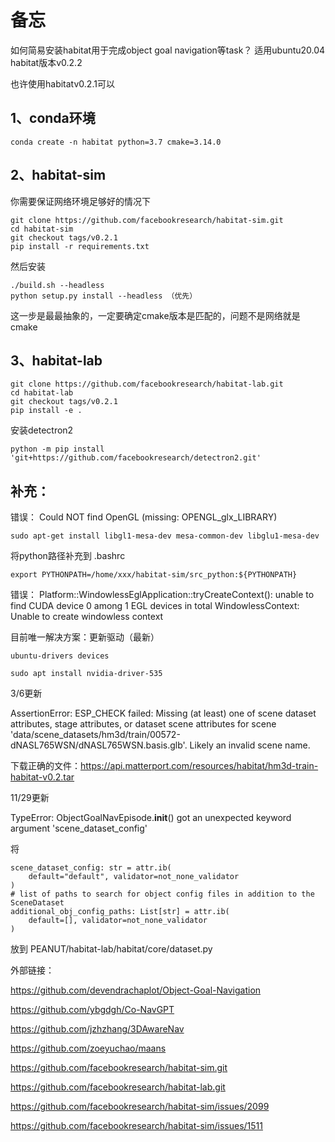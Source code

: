 <h1>备忘</h1>

如何简易安装habitat用于完成object goal navigation等task？ 
适用ubuntu20.04 habitat版本v0.2.2

也许使用habitatv0.2.1可以

<h2>1、conda环境</h2>

```
conda create -n habitat python=3.7 cmake=3.14.0
```

<h2>2、habitat-sim</h2>
你需要保证网络环境足够好的情况下

```
git clone https://github.com/facebookresearch/habitat-sim.git
cd habitat-sim
git checkout tags/v0.2.1
pip install -r requirements.txt
```
然后安装

```
./build.sh --headless
python setup.py install --headless （优先）
```
这一步是最最抽象的，一定要确定cmake版本是匹配的，问题不是网络就是cmake

<h2>3、habitat-lab</h2>

```
git clone https://github.com/facebookresearch/habitat-lab.git
cd habitat-lab
git checkout tags/v0.2.1
pip install -e .
```

安装detectron2

```
python -m pip install 'git+https://github.com/facebookresearch/detectron2.git'
```


<h2>补充：</h2>
错误：
Could NOT find OpenGL (missing: OPENGL_glx_LIBRARY)

```
sudo apt-get install libgl1-mesa-dev mesa-common-dev libglu1-mesa-dev
```

将python路径补充到 .bashrc

```
export PYTHONPATH=/home/xxx/habitat-sim/src_python:${PYTHONPATH}
```
错误：
Platform::WindowlessEglApplication::tryCreateContext(): unable to find CUDA device 0 among 1 EGL devices in total WindowlessContext: Unable to create windowless context

目前唯一解决方案：更新驱动（最新）

```
ubuntu-drivers devices
```

```
sudo apt install nvidia-driver-535
```

3/6更新

AssertionError: ESP_CHECK failed: Missing (at least) one of scene dataset attributes, stage attributes, or dataset scene attributes for scene 'data/scene_datasets/hm3d/train/00572-dNASL765WSN/dNASL765WSN.basis.glb'.   Likely an invalid scene name.

下载正确的文件：https://api.matterport.com/resources/habitat/hm3d-train-habitat-v0.2.tar

11/29更新

TypeError: ObjectGoalNavEpisode.__init__() got an unexpected keyword argument 'scene_dataset_config'

将
```
scene_dataset_config: str = attr.ib(
    default="default", validator=not_none_validator
)
# list of paths to search for object config files in addition to the SceneDataset
additional_obj_config_paths: List[str] = attr.ib(
    default=[], validator=not_none_validator
)
```
放到 PEANUT/habitat-lab/habitat/core/dataset.py

外部链接：

https://github.com/devendrachaplot/Object-Goal-Navigation

https://github.com/ybgdgh/Co-NavGPT

https://github.com/jzhzhang/3DAwareNav

https://github.com/zoeyuchao/maans

https://github.com/facebookresearch/habitat-sim.git

https://github.com/facebookresearch/habitat-lab.git

https://github.com/facebookresearch/habitat-sim/issues/2099

https://github.com/facebookresearch/habitat-sim/issues/1511


